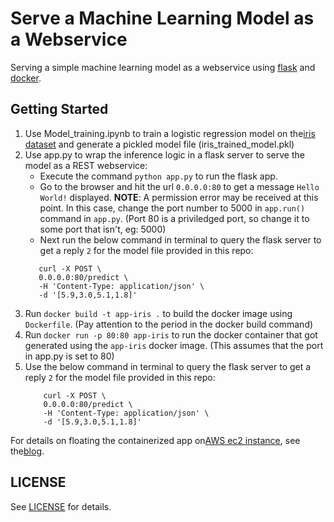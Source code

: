 # Serve a Machine Learning Model as a Webservice
Serving a simple machine learning model as a webservice using [flask](http://flask.pocoo.org/) and [docker](https://www.docker.com/).

## Getting Started
1. Use Model_training.ipynb to train a logistic regression model on the[iris dataset](http://archive.ics.uci.edu/ml/datasets/iris) and generate a pickled model file (iris_trained_model.pkl)
2. Use app.py to wrap the inference logic in a flask server to serve the model as a REST webservice:
    * Execute the command `python app.py` to run the flask app.
    * Go to the browser and hit the url `0.0.0.0:80` to get a message `Hello World!` displayed. **NOTE**: A permission error may be received at this point. In this case, change the port number to 5000 in `app.run()` command in `app.py`. 
    (Port 80 is a priviledged port, so change it to some port that isn't, eg: 5000)
    * Next run the below command in terminal to query the flask server to get a reply ```2``` for the model file provided in this repo:
     ```
        curl -X POST \
        0.0.0.0:80/predict \
        -H 'Content-Type: application/json' \
        -d '[5.9,3.0,5.1,1.8]'
     ```
 3. Run ```docker build -t app-iris .``` to  build the docker image using ```Dockerfile```. (Pay attention to the period in the docker build command)
 4. Run ```docker run -p 80:80 app-iris``` to run the docker container that got generated using the `app-iris` docker image. (This assumes that the port in app.py is set to 80)
 5. Use the below command in terminal to query the flask server to get a reply ```2``` for the model file provided in this repo:
    ```
        curl -X POST \
        0.0.0.0:80/predict \
        -H 'Content-Type: application/json' \
        -d '[5.9,3.0,5.1,1.8]'
    ```
    
For details on floating the containerized app on[AWS ec2 instance](https://aws.amazon.com/ec2/), see the[blog]().

## LICENSE
See [LICENSE](LICENSE) for details.